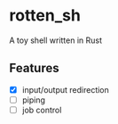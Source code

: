 # rotten_sh

A toy shell written in Rust


## Features

- [x] input/output redirection
- [ ] piping
- [ ] job control
